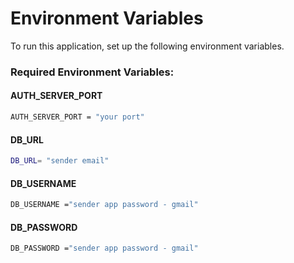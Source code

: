 # Environment Variables

To run this application, set up the following environment variables.

### Required Environment Variables:

#### AUTH_SERVER_PORT
```bash
AUTH_SERVER_PORT = "your port"
```

#### DB_URL
```bash
DB_URL= "sender email"
```

#### DB_USERNAME
```bash
DB_USERNAME ="sender app password - gmail"
```

#### DB_PASSWORD
```bash
DB_PASSWORD ="sender app password - gmail"